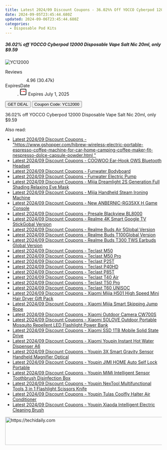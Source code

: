 ```yaml
---
title: Latest 2024/09 Discount Coupons - 36.02%% Off YOCCO Cyberpod 12000 Disposable Vape Salt Nic 20Ml, only $9.59
date: 2024-09-05T23:45:44.680Z
updated: 2024-09-06T23:45:44.680Z
categories:
  - Disposable Pod Kits
---
```



<div class="max-w-4xl mx-auto grid grid-cols-1 lg:max-w-5xl lg:gap-x-20 lg:grid-cols-2">
  <div class="relative p-3 col-start-1 row-start-1 flex flex-col-reverse rounded-lg bg-gradient-to-t from-black/75 via-black/0 sm:bg-none sm:row-start-2 sm:p-0 lg:row-start-1">
    <h5 class="mt-1 text-lg font-semibold text-white sm:text-slate-900 md:text-2xl dark:sm:text-white">36.02% off YOCCO Cyberpod 12000 Disposable Vape Salt Nic 20ml, only $9.59</h5>
  </div>
  
  <div class="col-start-1 col-end-3 row-start-1 grid gap-4 sm:mb-6 sm:grid-cols-4 lg:col-start-2 lg:row-span-6 lg:row-end-6 lg:mb-0 lg:gap-6">
      <img src="https://static.shareasale.com/image/90958/deal/YOCCOCyberpod12000DisposableVapeSaltNic20ml.png" onClick="javascript:window.open(decodeURIComponent('https%3A%2F%2Fwww.shareasale.com%2Fu.cfm%3Fd%3D1078000%26m%3D90958%26u%3D4338022'), '_blank');void(0);" alt="YC12000" class="h-60 w-full rounded-lg object-cover sm:col-span-2 sm:h-52 lg:col-span-full" loading="lazy" />
    
  </div>
  <dl class="row-start-2 mt-4 flex items-center text-xs font-medium sm:row-start-3 sm:mt-1 md:mt-2.5 lg:row-start-2">
    <dt class="sr-only">Reviews</dt>
    <dd class="flex items-center text-indigo-600 dark:text-indigo-400">
      <svg width="24" height="24" fill="none" aria-hidden="true" class="mr-1 stroke-current dark:stroke-indigo-500">
        <path d="m12 5 2 5h5l-4 4 2.103 5L12 16l-5.103 3L9 14l-4-4h5l2-5Z" stroke-width="2" stroke-linecap="round" stroke-linejoin="round" />
      </svg>
      <span>4.96 <span class="font-normal text-slate-400">(30.47k)</span></span>
    </dd>
    <dt class="sr-only">ExpiresDate</dt>
    <dd class="flex items-center">
      <svg width="2" height="2" aria-hidden="true" fill="currentColor" class="mx-3 text-slate-300">
        <circle cx="1" cy="1" r="1" />
      </svg>
      <svg width="24" height="24" viewBox="0 0 24 24" fill="none" stroke="currentColor" stroke-width="2">
        <rect x="3" y="3" width="18" height="18" rx="2" fill="#fff" />
        <path d="M6 10L18 10" stroke="red" stroke-width="2" fill="none" />
        <path d="M10 6L10 18" stroke="#fff" stroke-width="2" fill="none" />
      </svg>
      Expires July 1, 2025    </dd>
  </dl>
  <div class="col-start-1 row-start-3 mt-4 self-center sm:col-start-2 sm:row-span-2 sm:row-start-2 sm:mt-0 lg:col-start-1 lg:row-start-3 lg:row-end-4 lg:mt-6">
    <button type="button" onClick="javascript:window.open(decodeURIComponent('https%3A%2F%2Fwww.shareasale.com%2Fu.cfm%3Fd%3D1078000%26m%3D90958%26u%3D4338022'), '_blank');void(0);" class="rounded-lg bg-red-600 px-3 py-2 text-sm font-medium leading-6 text-white">GET DEAL</button>
    <button type="button" onClick="javascript:window.open(decodeURIComponent('https%3A%2F%2Fwww.shareasale.com%2Fu.cfm%3Fd%3D1078000%26m%3D90958%26u%3D4338022'), '_blank');void(0);" class="border-dashed border-2 border-indigo-600 bg-green-100 text-sm leading-6 font-medium py-2 px-3 rounded-lg">Coupon Code: YC12000</button>
  </div>
  <p class="col-start-1 mt-4 text-sm leading-6 sm:col-span-2 lg:col-span-1 lg:row-start-4 lg:mt-6 dark:text-slate-400">
    36.02% off YOCCO Cyberpod 12000 Disposable Vape Salt Nic 20ml, only $9.59 
  </p>
</div>
<span class="atpl-alsoreadstyle">Also read:</span>
<div><ul>
<li><a href="https://coupons.techidaily.com/coupon-1118688-share-97331-sale/"><u>Latest 2024/09 Discount Coupons - "https://www.gshopper.com/hibrew-wireless-electric-portable-espresso-coffee-machine-for-car-home-camping-coffee-maker-fit-nespresso-dolce-capsule-powder.html "</u></a></li>
<li><a href="https://coupons.techidaily.com/coupon-1118639-share-97331-sale/"><u>Latest 2024/09 Discount Coupons - COOWOO Ear-Hook OWS Bluetooth Headset</u></a></li>
<li><a href="https://coupons.techidaily.com/coupon-1118690-share-97331-sale/"><u>Latest 2024/09 Discount Coupons - Funwater Bodyboard</u></a></li>
<li><a href="https://coupons.techidaily.com/coupon-1118689-share-97331-sale/"><u>Latest 2024/09 Discount Coupons - Funwater Electric Pump</u></a></li>
<li><a href="https://coupons.techidaily.com/coupon-1118683-share-97331-sale/"><u>Latest 2024/09 Discount Coupons - Mijia Dreamlight 2S Generation Full Shading Relaxing Eye Mask</u></a></li>
<li><a href="https://coupons.techidaily.com/coupon-1118642-share-97331-sale/"><u>Latest 2024/09 Discount Coupons - Mijia Handheld Steam Ironing Machine</u></a></li>
<li><a href="https://coupons.techidaily.com/coupon-1118638-share-97331-sale/"><u>Latest 2024/09 Discount Coupons - New ANBERNIC-RG35XX H Game Console</u></a></li>
<li><a href="https://coupons.techidaily.com/coupon-1118644-share-97331-sale/"><u>Latest 2024/09 Discount Coupons - Presale Blackview BL8000</u></a></li>
<li><a href="https://coupons.techidaily.com/coupon-1118637-share-97331-sale/"><u>Latest 2024/09 Discount Coupons - Realme 4K Smart Google TV StickGobal Version</u></a></li>
<li><a href="https://coupons.techidaily.com/coupon-1118635-share-97331-sale/"><u>Latest 2024/09 Discount Coupons - Realme Buds Air 5Global Version</u></a></li>
<li><a href="https://coupons.techidaily.com/coupon-1118634-share-97331-sale/"><u>Latest 2024/09 Discount Coupons - Realme Buds T100Global Version</u></a></li>
<li><a href="https://coupons.techidaily.com/coupon-1118636-share-97331-sale/"><u>Latest 2024/09 Discount Coupons - Realme Buds T300 TWS Earbuds Global Version</u></a></li>
<li><a href="https://coupons.techidaily.com/coupon-1118650-share-97331-sale/"><u>Latest 2024/09 Discount Coupons - Teclast M50</u></a></li>
<li><a href="https://coupons.techidaily.com/coupon-1118652-share-97331-sale/"><u>Latest 2024/09 Discount Coupons - Teclast M50 Pro</u></a></li>
<li><a href="https://coupons.techidaily.com/coupon-1118649-share-97331-sale/"><u>Latest 2024/09 Discount Coupons - Teclast P25T</u></a></li>
<li><a href="https://coupons.techidaily.com/coupon-1118647-share-97331-sale/"><u>Latest 2024/09 Discount Coupons - Teclast P40HD</u></a></li>
<li><a href="https://coupons.techidaily.com/coupon-1118654-share-97331-sale/"><u>Latest 2024/09 Discount Coupons - Teclast P85T</u></a></li>
<li><a href="https://coupons.techidaily.com/coupon-1118653-share-97331-sale/"><u>Latest 2024/09 Discount Coupons - Teclast T40 Air</u></a></li>
<li><a href="https://coupons.techidaily.com/coupon-1118648-share-97331-sale/"><u>Latest 2024/09 Discount Coupons - Teclast T50 Pro</u></a></li>
<li><a href="https://coupons.techidaily.com/coupon-1118651-share-97331-sale/"><u>Latest 2024/09 Discount Coupons - Teclast T60 UNISOC</u></a></li>
<li><a href="https://coupons.techidaily.com/coupon-1118646-share-97331-sale/"><u>Latest 2024/09 Discount Coupons - Xiaomi Mijia H501 High Speed Mini Hair Dryer Gift Pack</u></a></li>
<li><a href="https://coupons.techidaily.com/coupon-1118685-share-97331-sale/"><u>Latest 2024/09 Discount Coupons - Xiaomi Mijia Smart Skipping Jump Rope</u></a></li>
<li><a href="https://coupons.techidaily.com/coupon-1118645-share-97331-sale/"><u>Latest 2024/09 Discount Coupons - Xiaomi Outdoor Camera CW700S</u></a></li>
<li><a href="https://coupons.techidaily.com/coupon-1118681-share-97331-sale/"><u>Latest 2024/09 Discount Coupons - Xiaomi SOLOVE Outdoor Portable Mosquito Repellent LED Flashlight Power Bank</u></a></li>
<li><a href="https://coupons.techidaily.com/coupon-1118680-share-97331-sale/"><u>Latest 2024/09 Discount Coupons - Xiaomi SSD 1TB Mobile Solid State Drive</u></a></li>
<li><a href="https://coupons.techidaily.com/coupon-1118682-share-97331-sale/"><u>Latest 2024/09 Discount Coupons - Xiaomi Youpin Instant Hot Water Dispenser A6</u></a></li>
<li><a href="https://coupons.techidaily.com/coupon-1118687-share-97331-sale/"><u>Latest 2024/09 Discount Coupons - Youpin 3X Smart Gravity Sensor Handheld Magnifier Optical</u></a></li>
<li><a href="https://coupons.techidaily.com/coupon-1118686-share-97331-sale/"><u>Latest 2024/09 Discount Coupons - Youpin JIMI HOME Auto Self Lock Portable</u></a></li>
<li><a href="https://coupons.techidaily.com/coupon-1118640-share-97331-sale/"><u>Latest 2024/09 Discount Coupons - Youpin MiMi Intelligent Sensor Toothbrush Disinfection Box</u></a></li>
<li><a href="https://coupons.techidaily.com/coupon-1118684-share-97331-sale/"><u>Latest 2024/09 Discount Coupons - Youpin NexTool Multifunctional Tools 3 in 1 Flashlight Scissors Knife</u></a></li>
<li><a href="https://coupons.techidaily.com/coupon-1118643-share-97331-sale/"><u>Latest 2024/09 Discount Coupons - Youpin Tulas Coolfly Halter Air Conditioner</u></a></li>
<li><a href="https://coupons.techidaily.com/coupon-1118641-share-97331-sale/"><u>Latest 2024/09 Discount Coupons - Youpin Xiaoda Intelligent Electric Cleaning Brush</u></a></li>
</ul></div>

<ins class="adsbygoogle"
      style="display:block"
      data-ad-client="ca-pub-7571918770474297"
      data-ad-slot="8358498916"
      data-ad-format="auto"
      data-full-width-responsive="true"></ins>
<!-- affiliate ads begin -->
<a href="https://ephamedtechinc.pxf.io/c/5597632/2137222/26400" target="_top" id="2137222">
  <img src="//a.impactradius-go.com/display-ad/26400-2137222" border="0" alt="https://techidaily.com" width="728" height="90"/>
</a>
<img height="0" width="0" src="https://ephamedtechinc.pxf.io/i/5597632/2137222/26400" style="position:absolute;visibility:hidden;" border="0" />
<!-- affiliate ads end -->